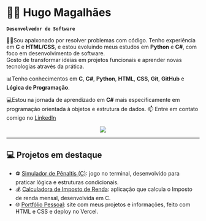 # 👨‍💻 Hugo Magalhães

**`Desenvolvedor de Software`**

🙋‍♂️Sou apaixonado por resolver problemas com código. Tenho experiência em **C** e **HTML/CSS**, e estou evoluindo meus estudos em **Python** e **C#**, com foco em desenvolvimento de software.  
Gosto de transformar ideias em projetos funcionais e aprender novas tecnologias através da prática.

📊Tenho conhecimentos em **C**, **C#**, **Python**, **HTML**, **CSS**, **Git**, **GitHub** e **Lógica de Programação**.

💻Estou na jornada de aprendizado em **C#** mais especificamente em programação orientada à objetos e estrutura de dados.
📫 Entre em contato comigo no [LinkedIn](https://www.linkedin.com/in/hugosmagalhaes)

  <div align="center"> 
  <a href = "mailto:hugomagalhaesbds@gmail.com"><img src="https://img.shields.io/badge/-Gmail-%23333?style=for-the-badge&logo=gmail&logoColor=white" target="_blank"></a>
  </div>

___


## 💻 Projetos em destaque
- ⚽ [Simulador de Pênaltis (C)](https://github.com/hugosouzamagalhaes/simulador-penaltis-c): jogo no terminal, desenvolvido para praticar lógica e estruturas condicionais.  
- 💰 [Calculadora de Imposto de Renda](https://github.com/hugosouzamagalhaes/IR-calc): aplicação que calcula o Imposto de renda mensal, desenvolvida em C.  
- 🌐 [Portfólio Pessoal](https://github.com/hugosouzamagalhaes/Portfolio): site com meus projetos e informações, feito com HTML e CSS e deploy no Vercel.  




